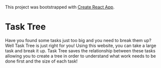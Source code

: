 This project was bootstrapped with [Create React App](https://github.com/facebook/create-react-app).

# Task Tree

Have you found some tasks just too big and you need to break them up? Well Task Tree is just right for you! Using this website, you can take a large task and break it up. Task Tree saves the relationship between these tasks allowing you to create a tree in order to understand what work needs to be done first and the size of each task!  